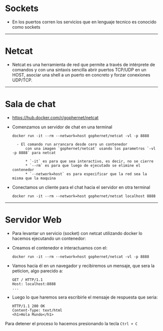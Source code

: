 # Sockets 

- En los puertos corren los servicios que en lenguaje tecnico es conocido como sockets

<hr>

# Netcat 

- Netcat es una herramienta de red que permite  a través de intérprete de 
    comandos y con una sintaxis sencilla abrir puertos TCP/UDP en un HOST,
    asociar una shell a un puerto en concreto y forzar conexiones UDP/TCP.

<hr>

# Sala de chat

- https://hub.docker.com/r/gophernet/netcat

- Comenzamos un servidor de chat en una terminal

    ```
    docker run -it --rm --network=host gophernet/netcat -vl -p 8888
    ```

        - El comando run arrancara desde cero un contenedor 
            con una imagen `gophernet/netcat` usando los parametros `-vl -p 8888` para netcat

            * `-it` es para que sea interactivo, es decir, no se cierre
            * `--rm` es para que luego de ejecutado se elimine el contenedor
            * `--network=host` es para especificar que la red sea la misma que la maquina

- Conectamos un cliente para el chat hacia el servidor en otra terminal

    
    ```
    docker run -it --rm --network=host gophernet/netcat localhost 8888
    ```

<hr>

# Servidor Web

- Para levantar un servicio (socket) con netcat utilizando docker lo hacemos
    ejecutando un contenedor:

- Creamos el contenedor e interactuamos con el:

    ```
    docker run -it --rm --network=host gophernet/netcat -vl -p 8888
    ```

- Vamos hacia él en un navegador y recibiremos un mensaje, que sera la peticion, algo parecido a:

    ```
    GET / HTTP/1.1
    Host: localhost:8888
    ...
    ```

- Luego lo que haremos sera escribirle el mensaje de respuesta que seria:

    ```
    HTTP/1.1 200 OK
    Content-Type: text/html
    <h1>Hola Mundo</h1>
    ```

Para detener el proceso lo hacemos presionando la tecla `Ctrl + C`

